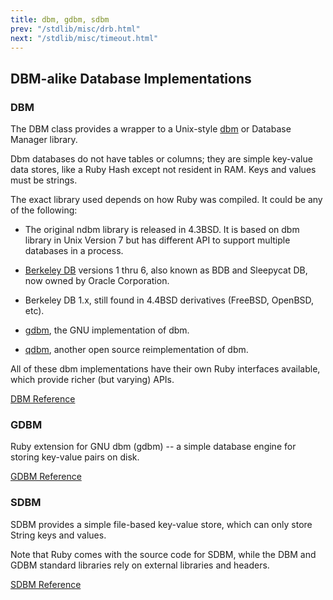 ```yaml
---
title: dbm, gdbm, sdbm
prev: "/stdlib/misc/drb.html"
next: "/stdlib/misc/timeout.html"
---
```


## DBM-alike Database Implementations[](#dbm-alike-database-implementations)



### DBM[](#dbm)

The DBM class provides a wrapper to a Unix-style <a
href='http://en.wikipedia.org/wiki/Dbm' class='remote'
target='_blank'>dbm</a> or Database Manager library.

Dbm databases do not have tables or columns; they are simple key-value
data stores, like a Ruby Hash except not resident in RAM. Keys and
values must be strings.

The exact library used depends on how Ruby was compiled. It could be any
of the following:

* The original ndbm library is released in 4.3BSD. It is based on dbm
  library in Unix Version 7 but has different API to support multiple
  databases in a process.

* <a href='http://en.wikipedia.org/wiki/Berkeley_DB' class='remote'
  target='_blank'>Berkeley DB</a> versions 1 thru 6, also known as BDB
  and Sleepycat DB, now owned by Oracle Corporation.

* Berkeley DB 1.x, still found in 4.4BSD derivatives (FreeBSD, OpenBSD,
  etc).

* <a href='http://www.gnu.org/software/gdbm/' class='remote'
  target='_blank'>gdbm</a>, the GNU implementation of dbm.
* <a href='http://fallabs.com/qdbm/index.html' class='remote'
  target='_blank'>qdbm</a>, another open source reimplementation of dbm.

All of these dbm implementations have their own Ruby interfaces
available, which provide richer (but varying) APIs.

<a href='https://ruby-doc.org/stdlib-2.6/libdoc/dbm/rdoc/DBM.html'
class='ruby-doc remote' target='_blank'>DBM Reference</a>



### GDBM[](#gdbm)



Ruby extension for GNU dbm (gdbm) -- a simple database engine for
storing key-value pairs on disk.

<a href='https://ruby-doc.org/stdlib-2.6/libdoc/gdbm/rdoc/GDBM.html'
class='ruby-doc remote' target='_blank'>GDBM Reference</a>



### SDBM[](#sdbm)

SDBM provides a simple file-based key-value store, which can only store
String keys and values.

Note that Ruby comes with the source code for SDBM, while the DBM and
GDBM standard libraries rely on external libraries and headers.

<a href='https://ruby-doc.org/stdlib-2.6/libdoc/sdbm/rdoc/SDBM.html'
class='ruby-doc remote' target='_blank'>SDBM Reference</a>

